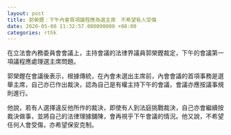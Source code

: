 ```yaml
---
layout: post
title: 郭榮鏗：下午內會首項議程應為選主席　不希望有人受傷
date: 2020-05-08 11:32:57.000000000 +08:00
categories: rthk
---
```


在立法會內務委員會會議上，主持會議的法律界議員郭榮鏗裁定，下午的會議第一項議程應處理選主席問題。

郭榮鏗在會議後表示，根據傳統，在內會未選出主席前，內會會議的首項事務是選舉主席，自己亦已作出裁決，認為自己是有權主持下午的會議，會議亦應按議事規則進行。

他說，若有人選擇違反他所作的裁決，即使有人到法庭挑戰裁決，自己亦會繼續按裁決做事，並將自己的法律理據舖陳，會再視乎下午會議的情況。他又說，不希望任何人會受傷，亦希望保安克制。
